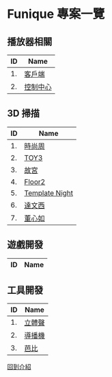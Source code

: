 # Funique 專案一覽

## 播放器相關

| ID  | Name                                                                |
| --- | ------------------------------------------------------------------- |
| 1.  | [客戶端](https://github.com/Funique2022/project_funique_player.git)         |
| 2.  | [控制中心](https://github.com/Funique2022/project_master_server.git)         |

## 3D 掃描

| ID  | Name                                                                |
| --- | ------------------------------------------------------------------- |
| 1.  | [時尚周](https://github.com/Funique2022/project_art_gallery.git)         |
| 2.  | [TOY3](https://github.com/Funique2022/project_toy3.git)         |
| 3.  | [故宮](https://github.com/Funique2022/project_national_palace_museum.git)         |
| 4.  | [Floor2](https://github.com/Funique2022/project_floor2.git)         |
| 5.  | [Template Night](https://github.com/Funique2022/project_template_night.git)         |
| 6.  | [達文西](https://github.com/Funique2022/project_davinci.git)         |
| 7.  | [董心如](https://github.com/Funique2022/project_tunghsinru.git)         |

## 遊戲開發

| ID  | Name                                                                |
| --- | ------------------------------------------------------------------- |

## 工具開發

| ID  | Name                                                                |
| --- | ------------------------------------------------------------------- |
| 1.  | [立體聲](https://github.com/Funique2022/project_ambisonics.git)     |
| 2.  | [導播機](https://github.com/Funique2022/project_director.git)     |
| 3.  | [芭比](https://github.com/Funique2022/project_barbie.git)     |

[回到介紹](./intro.md)